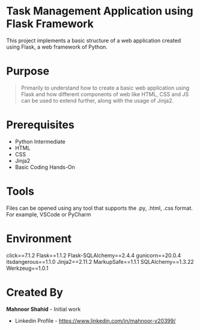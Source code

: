 # Task Management Application using Flask Framework

This project implements a basic structure of a web application created using Flask, a web framework of Python.

# Purpose

> Primarily to understand how to create a basic web application using Flask and how different components of web like HTML, CSS and JS can be used to extend further, along with the usage of Jinja2.

# Prerequisites
 - Python Intermediate
 - HTML 
 - CSS
 - Jinja2
 - Basic Coding Hands-On
  
# Tools
Files can be opened using any tool that supports the .py, .html, .css format. For example, VSCode or PyCharm

# Environment
click==7.1.2
Flask==1.1.2
Flask-SQLAlchemy==2.4.4
gunicorn==20.0.4
itsdangerous==1.1.0
Jinja2==2.11.2
MarkupSafe==1.1.1
SQLAlchemy==1.3.22
Werkzeug==1.0.1
 
 # Created By
 **Mahnoor Shahid** - Initial work
 - Linkedin Profile - https://www.linkedin.com/in/mahnoor-v20399/
